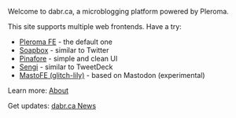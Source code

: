<div style="margin-left:12px; margin-right:12px">

Welcome to dabr.ca, a microblogging platform powered by Pleroma.

This site supports multiple web frontends. Have a try:

- [Pleroma FE](https://dabr.ca) - the default one
- [Soapbox](https://fe.soapbox.pub/) - similar to Twitter
- [Pinafore](https://pinafore.social/) - simple and clean UI
- [Sengi](https://sengi.nicolas-constant.com/) - similar to TweetDeck
- [MastoFE (glitch-lily)](https://gl.dabr.ca) - based on Mastodon (experimental)

Learn more: [About](https://dabr.ca/about)

Get updates: [dabr.ca News](https://dabr.ca/webmaster)

</div>
